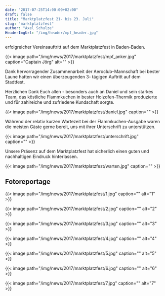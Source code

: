 ```yaml
---
date: "2017-07-25T14:00:00+02:00"
draft: false
title: "Marktplatzfest 21- bis 23. Juli"
slug: "marktplatzfest"
author: "Axel Schulze"
HeaderImgUrl: "/img/header/mpf_header.jpg"
---
```


erfolgreicher Vereinsauftritt auf dem Marktplatzfest in Baden-Baden.

{{< image path="/img/news/2017/marktplatzfest/mpf_anker.jpg" caption="Captain Jörg" alt="" >}}

Dank hervorragender Zusammenarbeit der Aeroclub–Mannschaft bei bester Laune hatten wir einen überzeugenden 3- tägigen Auftritt auf dem Stadtfest.<!--more-->

Herzlichen Dank Euch allen - besonders auch an Daniel und sein starkes Team, das köstliche Flammkuchen in bester Holzofen-Thermik produzierte und für zahlreiche und zufriedene Kundschaft sorgte.

{{< image path="/img/news/2017/marktplatzfest/daniel.jpg" caption="" >}}

Während der relativ kurzen Wartezeit bei der Flammkuchen-Ausgabe waren die meisten Gäste gerne bereit, uns mit ihrer Unterschrift zu unterstützen. 

{{< image path="/img/news/2017/marktplatzfest/unterschrift.jpg" caption="" >}}

Unsere Präsenz auf dem Marktplatzfest hat sicherlich einen guten und nachhaltigen Eindruck hinterlassen.

{{< image path="/img/news/2017/marktplatzfest/warten.jpg" caption="" >}}     

Fotoreportage 
----------------
<p></p>
{{< image path="/img/news/2017/marktplatzfest/1.jpg" caption="" alt="1" >}}
<p></p>
{{< image path="/img/news/2017/marktplatzfest/2.jpg" caption="" alt="2" >}}
<p></p>
{{< image path="/img/news/2017/marktplatzfest/3.jpg" caption="" alt="3" >}}
<p></p>
{{< image path="/img/news/2017/marktplatzfest/4.jpg" caption="" alt="4" >}}
<p></p>
{{< image path="/img/news/2017/marktplatzfest/5.jpg" caption="" alt="5" >}}
<p></p>
{{< image path="/img/news/2017/marktplatzfest/6.jpg" caption="" alt="6" >}}
<p></p>                                                                    
{{< image path="/img/news/2017/marktplatzfest/7.jpg" caption="" alt="7" >}} 
